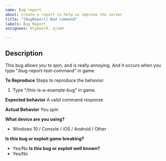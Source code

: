 ```yaml
---
name: Bug report
about: Create a report to help us improve the server
title: "[BugReport] Bad command"
labels: Bug Report
assignees: Olybear9, ajsmh

---
```


<!-- A clear and concise description of what the bug is. -->
## Description
This bug allows you to spin, and is really annoying. And it occurs when you type "/bug-report-test-command" in game.

<!-- How do you reproduce the exploit or bug? -->
**To Reproduce**
Steps to reproduce the behavior:
1. Type "/this-is-a-example-bug" in game.

<!-- A clear and concise description of what you expected to happen. -->
**Expected behavior**
A valid command response

<!-- A clear and concise description of what Actually happened. -->
**Actual Behavior**
You spin

<!-- Please select all devices that apply to your situation. -->
**What device are you using?**
- Windows 10 / Console / iOS / Android / Other

<!-- For the following supply either "Yes" or "No" in each question -->
**Is this bug or exploit game breaking?**
- Yes/No
**Is this bug or exploit well known?**
- Yes/No
<!-- Please be logical! If the report includes any information that could put ANYONE at risk, contact us IMMEDIATELY in a private setting and DO NOT POST THIS to the github ->
**Does this bug involve or include anything related with private information of other users?**
- STOP! If the answer to the question above is yes, contact us on discord IMMEDIATELY (John.#0658 or discord.gg/Tegddnf) and do NOT continue to post this issue.

**Additional context**
Add any other context about the problem here.
